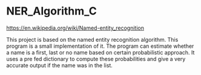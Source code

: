 # NER_Algorithm_C
https://en.wikipedia.org/wiki/Named-entity_recognition

This project is based on the named entity recognition algorithm. This program is a small implementation of it. The program can estimate whether a name is a first, last or no name based on certain probabilistic approach. It uses a pre fed dictionary to compute these probabilities and give a very accurate output if the name was in the list. 
